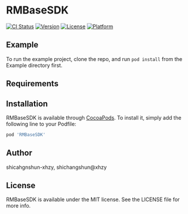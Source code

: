 # RMBaseSDK

[![CI Status](https://img.shields.io/travis/shicahgnshun-xhzy/RMBaseSDK.svg?style=flat)](https://travis-ci.org/shicahgnshun-xhzy/RMBaseSDK)
[![Version](https://img.shields.io/cocoapods/v/RMBaseSDK.svg?style=flat)](https://cocoapods.org/pods/RMBaseSDK)
[![License](https://img.shields.io/cocoapods/l/RMBaseSDK.svg?style=flat)](https://cocoapods.org/pods/RMBaseSDK)
[![Platform](https://img.shields.io/cocoapods/p/RMBaseSDK.svg?style=flat)](https://cocoapods.org/pods/RMBaseSDK)

## Example

To run the example project, clone the repo, and run `pod install` from the Example directory first.

## Requirements

## Installation

RMBaseSDK is available through [CocoaPods](https://cocoapods.org). To install
it, simply add the following line to your Podfile:

```ruby
pod 'RMBaseSDK'
```

## Author

shicahgnshun-xhzy, shichangshun@xhzy

## License

RMBaseSDK is available under the MIT license. See the LICENSE file for more info.
